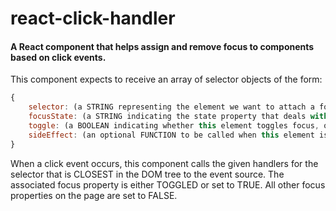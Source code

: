 # react-click-handler
#### A React component that helps assign and remove focus to components based on click events.

This component expects to receive an array of selector objects of the form:
```javascript
{
    selector: (a STRING representing the element we want to attach a focus handler on)
    focusState: (a STRING indicating the state property that deals with this element\'s focus)
    toggle: (a BOOLEAN indicating whether this element toggles focus, or just sets it)
    sideEffect: (an optional FUNCTION to be called when this element is clicked)
}
```

When a click event occurs, this component calls the given handlers for the selector that is CLOSEST in the DOM tree to the event source.
The associated focus property is either TOGGLED or set to TRUE.
All other focus properties on the page are set to FALSE.